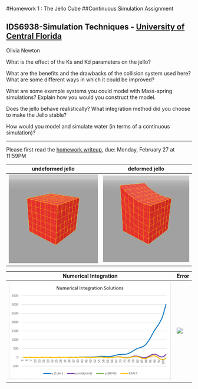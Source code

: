 #Homework 1 : The Jello Cube 
##Continuous Simulation Assignment
## IDS6938-Simulation Techniques - [University of Central Florida](http://www.ist.ucf.edu/grad/)
Olivia Newton

What is the effect of the Ks and Kd parameters on the jello?

What are the benefits and the drawbacks of the collision system used here? What are some
different ways in which it could be improved?

What are some example systems you could model with Mass-spring simulations? Explain
how you would you construct the model.

Does the jello behave realistically? What integration method did you choose to make the
Jello stable?

How would you model and simulate water (in terms of a continuous simulation)?






------------------------------------------------------------------------------------------
Please first read the [homework writeup](HomeWork%231.pdf), due: Monday, February 27 at 11:59PM



| undeformed jello  | deformed jello |
| ------------- | ------------- |
| ![](images/undeformed3.png?raw=true)  | ![](images/deformed3.png?raw=true) |

| Numerical Integration  | Error |
| ------------- | ------------- |
| ![](images/Numerical-integration-solutions-graph.png?raw=true)  | ![](images/Error-percentage-graph.png?raw=true) |

